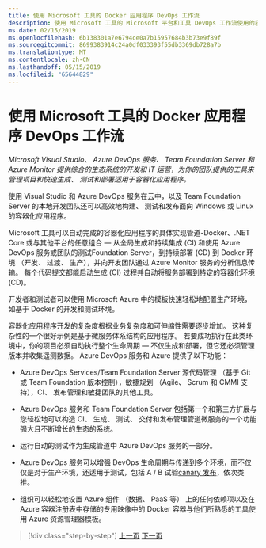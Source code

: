 ```yaml
---
title: 使用 Microsoft 工具的 Docker 应用程序 DevOps 工作流
description: 使用 Microsoft 工具的 Microsoft 平台和工具 DevOps 工作流使用的容器化的 Docker 应用程序生命周期
ms.date: 02/15/2019
ms.openlocfilehash: 6b138301a7e6794ce0a7b15957684b3b73e9f89f
ms.sourcegitcommit: 8699383914c24a0df033393f55db3369db728a7b
ms.translationtype: MT
ms.contentlocale: zh-CN
ms.lasthandoff: 05/15/2019
ms.locfileid: "65644829"
---
```

# <a name="docker-application-devops-workflow-with-microsoft-tools"></a>使用 Microsoft 工具的 Docker 应用程序 DevOps 工作流

*Microsoft Visual Studio、 Azure DevOps 服务、 Team Foundation Server 和 Azure Monitor 提供综合的生态系统的开发和 IT 运营，为你的团队提供的工具来管理项目和快速生成、 测试和部署适用于容器化应用程序。*

使用 Visual Studio 和 Azure DevOps 服务在云中，以及 Team Foundation Server 的本地开发团队还可以高效地构建、 测试和发布面向 Windows 或 Linux 的容器化应用程序。

Microsoft 工具可以自动完成的容器化应用程序的具体实现管道-Docker、.NET Core 或与其他平台的任意组合 — 从全局生成和持续集成 (CI) 和使用 Azure DevOps 服务或团队的测试Foundation Server，到持续部署 (CD) 到 Docker 环境 （开发、 过渡、 生产），并向开发团队通过 Azure Monitor 服务的分析信息传输。 每个代码提交都能启动生成 (CI) 过程并自动将服务部署到特定的容器化环境 (CD)。

开发者和测试者可以使用 Microsoft Azure 中的模板快速轻松地配置生产环境，如基于 Docker 的开发和测试环境。

容器化应用程序开发的复杂度根据业务复杂度和可伸缩性需要逐步增加。 这种复杂性的一个很好示例是基于微服务体系结构的应用程序。 若要成功执行在此类环境中，你的项目必须自动执行整个生命周期 — 不仅生成和部署，但它还必须管理版本并收集遥测数据。 Azure DevOps 服务和 Azure 提供了以下功能：

- Azure DevOps Services/Team Foundation Server 源代码管理 （基于 Git 或 Team Foundation 版本控制），敏捷规划 （Agile、 Scrum 和 CMMI 支持），CI、 发布管理和敏捷团队的其他工具。

- Azure DevOps 服务和 Team Foundation Server 包括第一个和第三方扩展与您轻松地可以构造 CI、 生成、 测试、 交付和发布管理管道微服务的一个功能强大且不断增长的生态的系统。

- 运行自动的测试作为生成管道中 Azure DevOps 服务的一部分。

- Azure DevOps 服务可以增强 DevOps 生命周期与传递到多个环境，而不仅仅是对于生产环境，还适用于测试，包括 A / B 试验[canary 发布](https://martinfowler.com/bliki/CanaryRelease.html)，依次类推。

- 组织可以轻松地设置 Azure 组件 （数据、 PaaS 等） 上的任何依赖项以及在 Azure 容器注册表中存储的专用映像中的 Docker 容器与他们所熟悉的工具使用 Azure 资源管理器模板。

>[!div class="step-by-step"]
>[上一页](../design-develop-containerized-apps/build-aspnet-core-applications-linux-containers-aks-kubernetes.md)
>[下一页](docker-application-outer-loop-devops-workflow.md)
